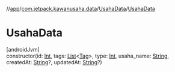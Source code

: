 //[app](../../../index.md)/[com.jetpack.kawanusaha.data](../index.md)/[UsahaData](index.md)/[UsahaData](-usaha-data.md)

# UsahaData

[androidJvm]\
constructor(id: [Int](https://kotlinlang.org/api/latest/jvm/stdlib/kotlin/-int/index.html), tags: [List](https://kotlinlang.org/api/latest/jvm/stdlib/kotlin.collections/-list/index.html)&lt;[Tag](../-tag/index.md)&gt;, type: [Int](https://kotlinlang.org/api/latest/jvm/stdlib/kotlin/-int/index.html), usaha_name: [String](https://kotlinlang.org/api/latest/jvm/stdlib/kotlin/-string/index.html), createdAt: [String](https://kotlinlang.org/api/latest/jvm/stdlib/kotlin/-string/index.html)?, updatedAt: [String](https://kotlinlang.org/api/latest/jvm/stdlib/kotlin/-string/index.html)?)
